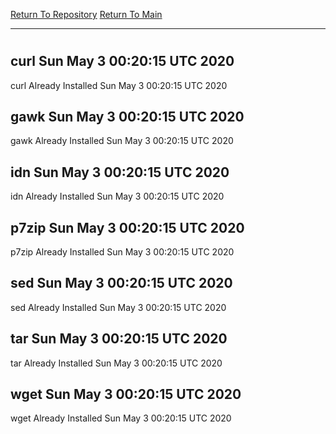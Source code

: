 [Return To Repository](https://github.com/deathbybandaid/piholeparser/)
[Return To Main](https://github.com/deathbybandaid/piholeparser/blob/master/RecentRunLogs/Mainlog.md)
____________________________________
# 
## curl Sun May  3 00:20:15 UTC 2020
curl Already Installed Sun May  3 00:20:15 UTC 2020
## gawk Sun May  3 00:20:15 UTC 2020
gawk Already Installed Sun May  3 00:20:15 UTC 2020
## idn Sun May  3 00:20:15 UTC 2020
idn Already Installed Sun May  3 00:20:15 UTC 2020
## p7zip Sun May  3 00:20:15 UTC 2020
p7zip Already Installed Sun May  3 00:20:15 UTC 2020
## sed Sun May  3 00:20:15 UTC 2020
sed Already Installed Sun May  3 00:20:15 UTC 2020
## tar Sun May  3 00:20:15 UTC 2020
tar Already Installed Sun May  3 00:20:15 UTC 2020
## wget Sun May  3 00:20:15 UTC 2020
wget Already Installed Sun May  3 00:20:15 UTC 2020
